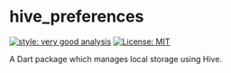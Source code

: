 # hive_preferences

[![style: very good analysis][very_good_analysis_badge]][very_good_analysis_link]
[![License: MIT][license_badge]][license_link]

A Dart package which manages local storage using Hive.

[license_badge]: https://img.shields.io/badge/license-MIT-blue.svg
[license_link]: https://opensource.org/licenses/MIT
[very_good_analysis_badge]: https://img.shields.io/badge/style-very_good_analysis-B22C89.svg
[very_good_analysis_link]: https://pub.dev/packages/very_good_analysis